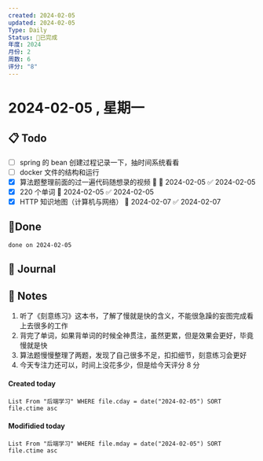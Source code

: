 ```yaml
---
created: 2024-02-05
updated: 2024-02-05
Type: Daily
Status: 🎃已完成
年度: 2024
月份: 2
周数: 6
评分: "8"
---
```

# 2024-02-05 , 星期一

## 📋 Todo
- [ ] spring 的 bean 创建过程记录一下，抽时间系统看看
- [ ] docker 文件的结构和运行
- [x] 算法题整理前面的过一遍代码随想录的视频 🔺 📅 2024-02-05 ✅ 2024-02-05
- [x] 220 个单词 📅 2024-02-05 ✅ 2024-02-05
- [x] HTTP 知识地图（计算机与网络） 📅 2024-02-07 ✅ 2024-02-07

## 🍰Done
```tasks
done on 2024-02-05
```

## 📆 Journal


## 📑 Notes
1. 听了《刻意练习》这本书，了解了慢就是快的含义，不能很急躁的妄图完成看上去很多的工作
2. 背完了单词，如果背单词的时候全神贯注，虽然更累，但是效果会更好，毕竟慢就是快
3. 算法题慢慢整理了两题，发现了自己很多不足，扣扣细节，刻意练习会更好
4. 今天专注力还可以，时间上没花多少，但是给今天评分 8 分

#### Created today

```dataview
List From "后端学习" WHERE file.cday = date("2024-02-05") SORT file.ctime asc
```


#### Modifidied today

```dataview
List From "后端学习" WHERE file.mday = date("2024-02-05") SORT file.ctime asc
```